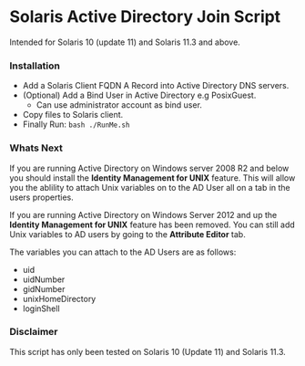 # Solaris Active Directory Join Script

Intended for Solaris 10 (update 11) and Solaris 11.3 and above.

### Installation

* Add a Solaris Client FQDN A Record into Active Directory DNS servers.
* (Optional) Add a Bind User in Active Directory e.g PosixGuest.
  - Can use administrator account as bind user.
* Copy files to Solaris client.
* Finally Run: `bash ./RunMe.sh`

### Whats Next

If you are running Active Directory on Windows server 2008 R2 and below you should install the **Identity Management for UNIX** feature. 
This will allow you the ablility to attach Unix variables on to the AD User all on a tab in the users properties. 

If you are running Active Directory on Windows Server 2012 and up the **Identity Management for UNIX** feature has been removed.
You can still add Unix variables to AD users by going to the **Attribute Editor** tab.

The variables you can attach to the AD Users are as follows:
* uid
* uidNumber
* gidNumber
* unixHomeDirectory
* loginShell

### Disclaimer
This script has only been tested on Solaris 10 (Update 11) and Solaris 11.3.
